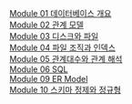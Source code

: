 <a href='https://github.com/gikpreet/class-relational_database/blob/main/Module%2001%20%EB%8D%B0%EC%9D%B4%ED%84%B0%EB%B2%A0%EC%9D%B4%EC%8A%A4%20%EA%B0%9C%EC%9A%94/01_introduction.adoc'> Module 01 데이터베이스 개요</a><br />
<a href='https://github.com/gikpreet/class-relational_database/blob/main/Module%2002%20%EA%B4%80%EA%B3%84%20%EB%AA%A8%EB%8D%B8/01_introduction.adoc'>Module 02 관계 모델</a><br />
<a href='[def]'>Module 03 디스크와 파일</a><br />
<a href='https://github.com/gikpreet/class-relational_database/blob/main/Module%2004%20%ED%8C%8C%EC%9D%BC%EC%A1%B0%EC%A7%81%EA%B3%BC%20%EC%9D%B8%EB%8D%B1%EC%8A%A4/01_file_and_index.adoc'>Module 04 파일 조직과 인덱스</a><br />
<a href='https://github.com/gikpreet/class-relational_database/blob/main/Module%2005%20%EA%B4%80%EA%B3%84%EB%8C%80%EC%88%98%EC%99%80%20%EA%B4%80%EA%B3%84%ED%95%B4%EC%84%9D/01_algebra_calcurus.adoc'>Module 05 관계대수와 관계 해석</a><br />
<a href='https://github.com/gikpreet/class-relational_database/blob/main/Module%2006%20SQL/01_introduction.adoc'>Module 06 SQL</a><br />
<a href='https://github.com/gikpreet/class-relational_database/blob/main/Module%2009%20ER%20Model/01_introduction.adoc'>Module 09 ER Model</a><br />
<a href='https://github.com/gikpreet/class-relational_database/blob/main/Module%2010%20%EC%8A%A4%ED%82%A4%EB%A7%88%20%EC%A0%95%EC%A0%9C%EC%99%80%20%EC%A0%95%EA%B7%9C%ED%98%95/01_schema_refine.adoc'>Module 10 스키마 정제와 정규형</a><br />